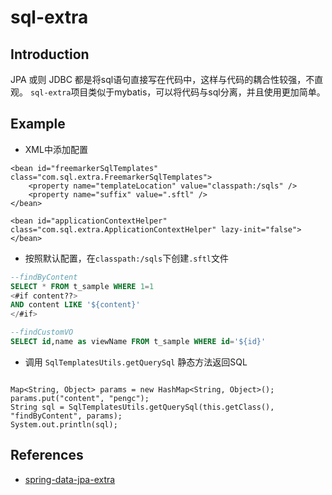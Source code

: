 # sql-extra

## Introduction
JPA 或则 JDBC 都是将sql语句直接写在代码中，这样与代码的耦合性较强，不直观。 
`sql-extra`项目类似于mybatis，可以将代码与sql分离，并且使用更加简单。

## Example

- XML中添加配置

```config
<bean id="freemarkerSqlTemplates" class="com.sql.extra.FreemarkerSqlTemplates">
    <property name="templateLocation" value="classpath:/sqls" />
    <property name="suffix" value=".sftl" />
</bean>

<bean id="applicationContextHelper" class="com.sql.extra.ApplicationContextHelper" lazy-init="false"></bean>
```

- 按照默认配置，在`classpath:/sqls`下创建`.sftl`文件

```sql
--findByContent
SELECT * FROM t_sample WHERE 1=1
<#if content??>
AND content LIKE '${content}'
</#if>

--findCustomVO
SELECT id,name as viewName FROM t_sample WHERE id='${id}'
```

- 调用 `SqlTemplatesUtils.getQuerySql` 静态方法返回SQL

```class

Map<String, Object> params = new HashMap<String, Object>();
params.put("content", "pengc");
String sql = SqlTemplatesUtils.getQuerySql(this.getClass(), "findByContent", params);
System.out.println(sql);

```


## References
- [spring-data-jpa-extra](https://github.com/slyak/spring-data-jpa-extra)

